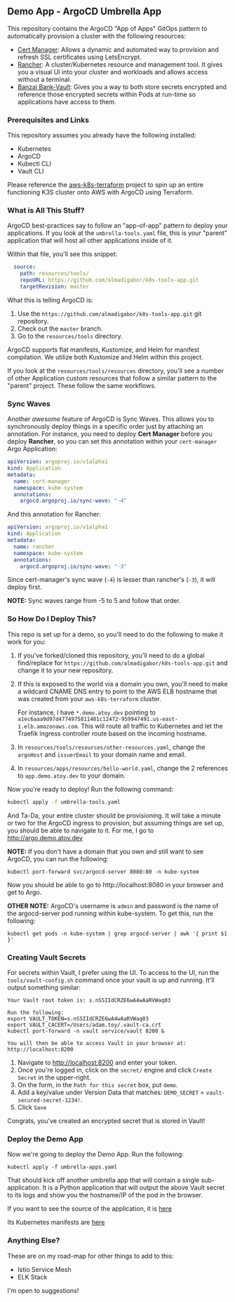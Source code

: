## Demo App - ArgoCD Umbrella App

This repository contains the ArgoCD "App of Apps" GitOps pattern to automatically provision a cluster with the following resources:

* [Cert Manager](https://cert-manager.io/docs/): Allows a dynamic and automated way to provision and refresh SSL certificates using LetsEncrypt.
* [Rancher](https://rancher.com/docs/rancher/v2.x/en/): A cluster/Kubernetes resource and management tool. It gives you a visual UI into your cluster and workloads and allows access without a terminal.
* [Banzai Bank-Vault](https://github.com/banzaicloud/bank-vaults): Gives you a way to both store secrets encrypted and reference those encrypted secrets within Pods at run-time so applications have access to them.

### Prerequisites and Links

This repository assumes you already have the following installed:

* Kubernetes
* ArgoCD
* Kubectl CLI
* Vault CLI

Please reference the [aws-k8s-terraform](https://github.com/atoy3731/aws-k8s-terraform) project to spin up an entire functioning K3S cluster onto AWS with ArgoCD using Terraform.

### What is All This Stuff?

ArgoCD best-practices say to follow an "app-of-app" pattern to deploy your applications. If you look at the `umbrella-tools.yaml` file, this is your "parent" application that will host all other applications inside of it.

Within that file, you'll see this snippet:

```yaml
  source:
    path: resources/tools/
    repoURL: https://github.com/almadigabor/k8s-tools-app.git
    targetRevision: master
```

What this is telling ArgoCD is:

1. Use the `https://github.com/almadigabor/k8s-tools-app.git` git repository.
2. Check out the `master` branch.
3. Go to the `resources/tools` directory.

ArgoCD supports flat manifests, Kustomize, and Helm for manifest compilation. We utilize both Kustomize and Helm within this project.

If you look at the `resources/tools/resources` directory, you'll see a number of other Application custom resources that follow a similar pattern to the "parent" project. These follow the same workflows.

### Sync Waves

Another *awesome* feature of ArgoCD is Sync Waves. This allows you to synchronously deploy things in a specific order just by attaching an annotation. For instance, you need to deploy **Cert Manager** before you deploy **Rancher**, so you can set this annotation within your `cert-manager` Argo Application:

```yaml
apiVersion: argoproj.io/v1alpha1
kind: Application
metadata:
  name: cert-manager
  namespace: kube-system
  annotations:
    argocd.argoproj.io/sync-wave: "-4"
```

And this annotation for Rancher:

```yaml
apiVersion: argoproj.io/v1alpha1
kind: Application
metadata:
  name: rancher
  namespace: kube-system
  annotations:
    argocd.argoproj.io/sync-wave: "-3"
```

Since cert-manager's sync wave (`-4`) is lesser than rancher's (`-3`), it will deploy first.

**NOTE:** Sync waves range from -5 to 5 and follow that order.

### So How Do I Deploy This?

This repo is set up for a demo, so you'll need to do the following to make it work for you:

1. If you've forked/cloned this repository, you'll need to do a global find/replace for `https://github.com/almadigabor/k8s-tools-app.git` and change it to your new repository.

2. If this is exposed to the world via a domain you own, you'll need to make a wildcard CNAME DNS entry to point to the AWS ELB hostname that was created from your `aws-k8s-terraform` cluster.

   For instance, I have `*.demo.atoy.dev` pointing to `a1ec6aaa9d97d4774975811481c12472-959947491.us-east-1.elb.amazonaws.com`. This will route all traffic to Kubernetes and let the Traefik ingress controller route based on the incoming hostname.
   
3. In `resources/tools/resources/other-resources.yaml`, change the `argoHost` and `issuerEmail` to your domain name and email.

4. In `resources/apps/resources/hello-world.yaml`, change the 2 references to `app.demo.atoy.dev` to your domain. 
    
Now you're ready to deploy! Run the following command:

```bash
kubectl apply -f umbrella-tools.yaml
```

And Ta-Da, your entire cluster should be provisioning.  It will take a minute or two for the ArgoCD ingress to provision, but assuming things are set up, you should be able to navigate to it. For me, I go to http://argo.demo.atoy.dev

**NOTE:** If you don't have a domain that you own and still want to see ArgoCD, you can run the following:

```$xslt
kubectl port-forward svc/argocd-server 8080:80 -n kube-system
```

Now you should be able to go to http://localhost:8080 in your browser and get to Argo.

**OTHER NOTE:** ArgoCD's username is `admin` and password is the name of the argocd-server pod running within kube-system. To get this, run the following:

```$xslt
kubectl get pods -n kube-system | grep argocd-server | awk '{ print $1 }'
```

### Creating Vault Secrets

For secrets within Vault, I prefer using the UI. To access to the UI, run the `tools/vault-config.sh` command once your vault is up and running. It'll output something similar:

```
Your Vault root token is: s.nSSIIdCRZE6wA4wAaRVWaq03

Run the following:
export VAULT_TOKEN=s.nSSIIdCRZE6wA4wAaRVWaq03
export VAULT_CACERT=/Users/adam.toy/.vault-ca.crt
kubectl port-forward -n vault service/vault 8200 &

You will then be able to access Vault in your browser at: http://localhost:8200

```

1. Navigate to [http://localhost:8200](http://localhost:8200) and enter your token.
2. Once you're logged in, click on the `secret/` engine and click `Create Secret` in the upper-right.
3. On the form, in the `Path for this secret` box, put `demo`.
4. Add a key/value under Version Data that matches: `DEMO_SECRET` = `vault-secured-secret-1234!`.
5. Click `Save`

Congrats, you've created an encrypted secret that is stored in Vault!

### Deploy the Demo App

Now we're going to deploy the Demo App. Run the following:

```
kubectl apply -f umbrella-apps.yaml
```

That should kick off another umbrella app that will contain a single sub-application. It is a Python application that will output the above Vault secret to its logs and show you the hostname/IP of the pod in the browser.

If you want to see the source of the application, it is [here](https://github.com/atoy3731/hello-world-app)

Its Kubernetes manifests are [here](https://github.com/atoy3731/hello-world-manifests)

### Anything Else?

These are on my road-map for other things to add to this:

* Istio Service Mesh
* ELK Stack

I'm open to suggestions!